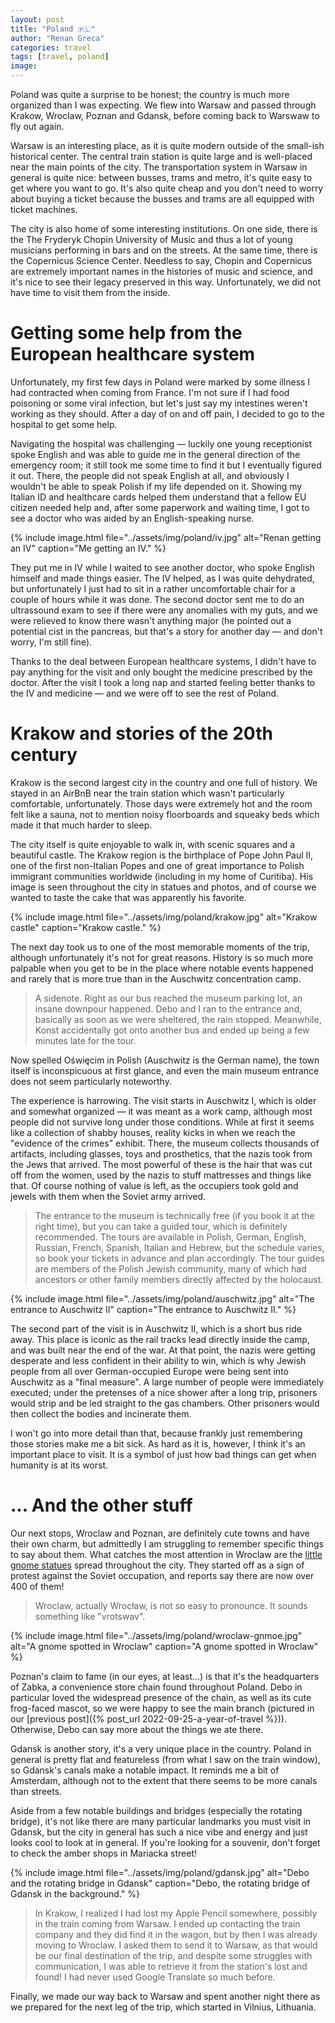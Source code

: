 ```yaml
---
layout: post
title: "Poland 🇵🇱"
author: "Renan Greca"
categories: travel
tags: [travel, poland]
image: 
---
```


Poland was quite a surprise to be honest; the country is much more organized than I was expecting.
We flew into Warsaw and passed through Krakow, Wroclaw, Poznan and Gdansk, before coming back to Warswaw to fly out again.

Warsaw is an interesting place, as it is quite modern outside of the small-ish historical center.
The central train station is quite large and is well-placed near the main points of the city.
The transportation system in Warsaw in general is quite nice: between busses, trams and metro, it's quite easy to get where you want to go.
It's also quite cheap and you don't need to worry about buying a ticket because the busses and trams are all equipped with ticket machines.

The city is also home of some interesting institutions.
On one side, there is the The Fryderyk Chopin University of Music and thus a lot of young musicians performing in bars and on the streets.
At the same time, there is the Copernicus Science Center.
Needless to say, Chopin and Copernicus are extremely important names in the histories of music and science, and it's nice to see their legacy preserved in this way.
Unfortunately, we did not have time to visit them from the inside.

# Getting some help from the European healthcare system

Unfortunately, my first few days in Poland were marked by some illness I had contracted when coming from France.
I'm not sure if I had food poisoning or some viral infection, but let's just say my intestines weren't working as they should.
After a day of on and off pain, I decided to go to the hospital to get some help.

Navigating the hospital was challenging — luckily one young receptionist spoke English and was able to guide me in the general direction of the emergency room; it still took me some time to find it but I eventually figured it out.
There, the people did not speak English at all, and obviously I wouldn't be able to speak Polish if my life depended on it.
Showing my Italian ID and healthcare cards helped them understand that a fellow EU citizen needed help and, after some paperwork and waiting time, I got to see a doctor who was aided by an English-speaking nurse.

{% include image.html file="../assets/img/poland/iv.jpg" alt="Renan getting an IV" caption="Me getting an IV." %}

They put me in IV while I waited to see another doctor, who spoke English himself and made things easier.
The IV helped, as I was quite dehydrated, but unfortunately I just had to sit in a rather uncomfortable chair for a couple of hours while it was done.
The second doctor sent me to do an ultrassound exam to see if there were any anomalies with my guts, and we were relieved to know there wasn't anything major (he pointed out a potential cist in the pancreas, but that's a story for another day — and don't worry, I'm still fine).

Thanks to the deal between European healthcare systems, I didn't have to pay anything for the visit and only bought the medicine prescribed by the doctor.
After the visit I took a long nap and started feeling better thanks to the IV and medicine — and we were off to see the rest of Poland.

# Krakow and stories of the 20th century

Krakow is the second largest city in the country and one full of history.
We stayed in an AirBnB near the train station which wasn't particularly comfortable, unfortunately.
Those days were extremely hot and the room felt like a sauna, not to mention noisy floorboards and squeaky beds which made it that much harder to sleep.

The city itself is quite enjoyable to walk in, with scenic squares and a beautiful castle.
The Krakow region is the birthplace of Pope John Paul II, one of the first non-Italian Popes and one of great importance to Polish immigrant communities worldwide (including in my home of Curitiba).
His image is seen throughout the city in statues and photos, and of course we wanted to taste the cake that was apparently his favorite.

{% include image.html file="../assets/img/poland/krakow.jpg" alt="Krakow castle" caption="Krakow castle." %}

The next day took us to one of the most memorable moments of the trip, although unfortunately it's not for great reasons.
History is so much more palpable when you get to be in the place where notable events happened and rarely that is more true than in the Auschwitz concentration camp.

> A sidenote. Right as our bus reached the museum parking lot, an insane downpour happened. Debo and I ran to the entrance and, basically as soon as we were sheltered, the rain stopped. Meanwhile, Konst accidentally got onto another bus and ended up being a few minutes late for the tour.

Now spelled Oświęcim in Polish (Auschwitz is the German name), the town itself is inconspicuous at first glance, and even the main museum entrance does not seem particularly noteworthy.

The experience is harrowing.
The visit starts in Auschwitz I, which is older and somewhat organized — it was meant as a work camp, although most people did not survive long under those conditions.
While at first it seems like a collection of shabby houses, reality kicks in when we reach the "evidence of the crimes" exhibit.
There, the museum collects thousands of artifacts, including glasses, toys and prosthetics, that the nazis took from the Jews that arrived.
The most powerful of these is the hair that was cut off from the women, used by the nazis to stuff mattresses and things like that.
Of course nothing of value is left, as the occupiers took gold and jewels with them when the Soviet army arrived.

> The entrance to the museum is technically free (if you book it at the right time), but you can take a guided tour, which is definitely recommended.
The tours are available in Polish, German, English, Russian, French, Spanish, Italian and Hebrew, but the schedule varies, so book your tickets in advance and plan accordingly.
The tour guides are members of the Polish Jewish community, many of which had ancestors or other family members directly affected by the holocaust.

{% include image.html file="../assets/img/poland/auschwitz.jpg" alt="The entrance to Auschwitz II" caption="The entrance to Auschwitz II." %}

The second part of the visit is in Auschwitz II, which is a short bus ride away.
This place is iconic as the rail tracks lead directly inside the camp, and was built near the end of the war.
At that point, the nazis were getting desperate and less confident in their ability to win, which is why Jewish people from all over German-occupied Europe were being sent into Auschwitz as a "final measure".
A large number of people were immediately executed; under the pretenses of a nice shower after a long trip, prisoners would strip and be led straight to the gas chambers.
Other prisoners would then collect the bodies and incinerate them.

I won't go into more detail than that, because frankly just remembering those stories make me a bit sick.
As hard as it is, however, I think it's an important place to visit.
It is a symbol of just how bad things can get when humanity is at its worst.

# ... And the other stuff

Our next stops, Wroclaw and Poznan, are definitely cute towns and have their own charm, but admittedly I am struggling to remember specific things to say about them.
What catches the most attention in Wroclaw are the [little gnome statues](https://www.bbc.com/travel/article/20171017-the-truth-behind-wrocaws-cheeky-gnomes) spread throughout the city.
They started off as a sign of protest against the Soviet occupation, and reports say there are now over 400 of them!

> Wroclaw, actually Wrocław, is not so easy to pronounce. It sounds something like "vrotswav".

{% include image.html file="../assets/img/poland/wroclaw-gnmoe.jpg" alt="A gnome spotted in Wroclaw" caption="A gnome spotted in Wroclaw" %}

Poznan's claim to fame (in our eyes, at least...) is that it's the headquarters of Zabka, a convenience store chain found throughout Poland.
Debo in particular loved the widespread presence of the chain, as well as its cute frog-faced mascot, so we were happy to see the main branch (pictured in our [previous post]({% post_url 2022-09-25-a-year-of-travel %})).
Otherwise, Debo can say more about the things we ate there.

Gdansk is another story, it's a very unique place in the country.
Poland in general is pretty flat and featureless (from what I saw on the train window), so Gdansk's canals make a notable impact.
It reminds me a bit of Amsterdam, although not to the extent that there seems to be more canals than streets.

Aside from a few notable buildings and bridges (especially the rotating bridge), it's not like there are many particular landmarks you must visit in Gdansk, but the city in general has such a nice vibe and energy and just looks cool to look at in general.
If you're looking for a souvenir, don't forget to check the amber shops in Mariacka street!

{% include image.html file="../assets/img/poland/gdansk.jpg" alt="Debo and the rotating bridge in Gdansk" caption="Debo, the rotating bridge of Gdansk in the background." %}

> In Krakow, I realized I had lost my Apple Pencil somewhere, possibly in the train coming from Warsaw. I ended up contacting the train company and they did find it in the wagon, but by then I was already moving to Wroclaw. I asked them to send it to Warsaw, as that would be our final destination of the trip, and despite some struggles with communication, I was able to retrieve it from the station's lost and found! I had never used Google Translate so much before.

Finally, we made our way back to Warsaw and spent another night there as we prepared for the next leg of the trip, which started in Vilnius, Lithuania.